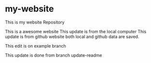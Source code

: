 # my-website
This is my website Repository

This is a awesome website
This update is from the local computer
This update is from github website
both local and github data are saved.

This edit is on example branch

This update is done from branch update-readme
